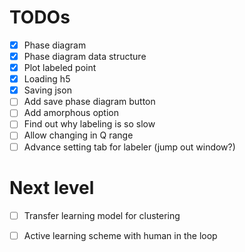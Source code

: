 # TODOs
- [x] Phase diagram 
- [x] Phase diagram data structure
- [x] Plot labeled point
- [x] Loading h5
- [x] Saving json 
- [ ] Add save phase diagram button
- [ ] Add amorphous option
- [ ] Find out why labeling is so slow
- [ ] Allow changing in Q range
- [ ] Advance setting tab for labeler (jump out window?)

# Next level
- [ ] Transfer learning model for clustering
- [ ] Active learning scheme with human in the loop
 
